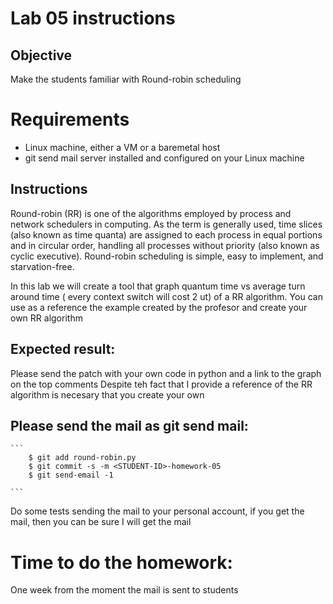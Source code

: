 # Lab 05 instructions

## Objective

Make the students familiar with Round-robin scheduling 

# Requirements

* Linux machine, either a VM or a baremetal host
* git send mail server installed and configured on your Linux machine

## Instructions

Round-robin (RR) is one of the algorithms employed by process and network schedulers in computing.
As the term is generally used, time slices (also known as time quanta) are assigned to each process 
in equal portions and in circular order, handling all processes without priority (also known as cyclic executive). 
Round-robin scheduling is simple, easy to implement, and starvation-free. 

In this lab we will create a tool that graph quantum time vs average turn around time ( every context switch will cost 2 ut)
of a RR algorithm. You can use as a reference the example created by the profesor and create your own RR algorithm 

## Expected result:

Please send the patch with your own code in python and a link to the graph on the top comments
Despite teh fact that I provide a reference of the RR algorithm is necesary that you create your own

## Please send the mail as git send mail:

    ```
        $ git add round-robin.py
        $ git commit -s -m <STUDENT-ID>-homework-05
        $ git send-email -1

    ```
Do some tests sending the mail to your personal account, if you get the mail,
then you can be sure I will get the mail

# Time to do the homework:

One week from the moment the mail is sent to students


